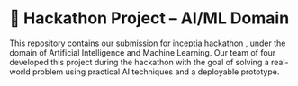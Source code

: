 # 🤖 Hackathon Project – AI/ML Domain

This repository contains our submission for inceptia hackathon , under the domain of Artificial Intelligence and Machine Learning. Our team of four developed this project during the hackathon with the goal of solving a real-world problem using practical AI techniques and a deployable prototype.


